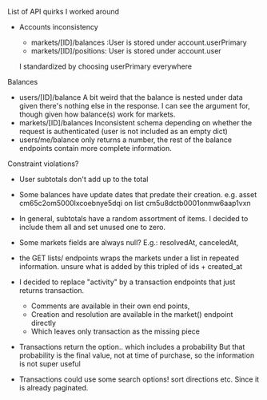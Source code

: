 List of API quirks I worked around

* Accounts inconsistency

  * markets/[ID]/balances :User is stored under account.userPrimary
  * markets/[ID]/positions: User is stored under account.user

  I standardized by choosing userPrimary everywhere

Balances
  * users/[ID]/balance
    A bit weird that the balance is nested under data given there's nothing else in the response.
    I can see the argument for, though given how balance(s) work for markets.
  * markets/[ID]/balances
    Inconsistent schema depending on whether the request is authenticated (user is not included as an empty dict)
  * users/me/balance only returns a number, the rest of the balance endpoints contain more complete information.

Constraint violations?
  * User subtotals don't add up to the total
  * Some balances have update dates that predate their creation. e.g. asset cm65c2om5000lxcoebnye5dqi on list cm5u8dctb0001onmw6aap1vxn

* In general, subtotals have a random assortment of items. 
  I decided to include them all and set unused one to zero.

* Some markets fields are always null?
  E.g.: resolvedAt, canceledAt,

* the GET lists/ endpoints wraps the markets under a list in repeated information.
  unsure what is added by this tripled of ids + created_at

* I decided to replace "activity" by a transaction endpoints that just returns transaction.
  * Comments are available in their own end points,
  * Creation and resolution are available in the market() endpoint directly
  * Which leaves only transaction as the missing piece
  
* Transactions return the option.. which includes a probability
  But that probability is the final value, not at time of purchase, so the information is not super useful

* Transactions could use some search options! sort directions etc. Since it is already paginated.

